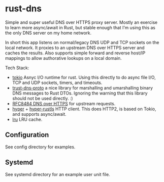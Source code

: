 # rust-dns

Simple and super useful DNS over HTTPS proxy server.  Mostly an exercise to learn more async/await in Rust, but stable enough that I'm using this as the only DNS server on my home network.

In short this app listens on normal/legacy DNS UDP and TCP sockets on the local network.  It proxies to an upstream DNS over HTTPS server and caches the results.  Also supports simple forward and reverse host/IP mappings to allow authorative lookups on a local domain.

Tech Stack:
* [tokio](https://crates.io/crates/tokio) Asnyc I/O runtime for rust.  Using this directly to do async file I/O, TCP and UDP sockets, timers, and timeouts.
* [trust-dns-proto](https://crates.io/crates/trust-dns-proto) a nice library for marshalling and umarshalling binary DNS messages to Rust DTOs.  Ignoring the warning that this library should not be used directly. :)
* [RFC8484 DNS over HTTPS](https://tools.ietf.org/html/rfc8484) for upstream requests.
* [hyper](https://crates.io/crates/hyper) + [hyper-rustls](https://crates.io/crates/hyper-rustls) HTTP client.  This does HTTP2, is based on Tokio, and supports async/await.
* [lru](https://crates.io/crates/lru) LRU cache.

## Configuration
See config directory for examples.

## Systemd
See systemd directory for an example user unit file.
